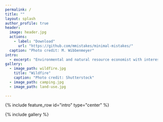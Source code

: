 ```yaml
---
permalink: /
title: ""
layout: splash
author_profile: true
header:
  image: header.jpg
  actions:
    - label: "Download"
      url: "https://github.com/mmistakes/minimal-mistakes/"
  caption: "Photo credit: M. Wibbenmeyer"
intro: 
  - excerpt: "Environmental and natural resource economist with interests in management and policy related to forests, outdoor recreation, land use, and wildfire."
gallery:
  - image_path: wildfire.jpg
    title: "Wildfire"
    caption: "Photo credit: Shutterstock"
  - image_path: camping.jpg
  - image_path: land-use.jpg
  
---
```

{% include feature_row id="intro" type="center" %}

{% include gallery  %}
